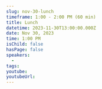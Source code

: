 ```yaml
---
slug: nov-30-lunch
timeframe: 1:00 - 2:00 PM (60 min)
title: Lunch
datetime: 2023-11-30T13:00:00.000Z
date: Nov 30, 2023
time: 1:00 PM
isChild: false
hasPage: false
speakers:
  -
tags:
youtube:
youtubeUrl:
---
```

